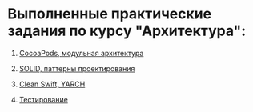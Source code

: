 # Выполненные практические задания по курсу "Архитектура":

1. [CocoaPods, модульная архитектура](./1-homework-cocoapods)

2. [SOLID, паттерны проектирования](./2-homework-solid)

3. [Clean Swift, YARCH](./3-homework-yarch)

4. [Тестирование](./4-homework-unit-tests)
